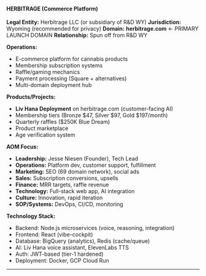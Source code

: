 #### **HERBITRAGE (Commerce Platform)**

**Legal Entity:** Herbitrage LLC (or subsidiary of R&D WY)
**Jurisdiction:** Wyoming (recommended for privacy)
**Domain:** **herbitrage.com** ← PRIMARY LAUNCH DOMAIN
**Relationship:** Spun off from R&D WY

**Operations:**

- E-commerce platform for cannabis products
- Membership subscription systems
- Raffle/gaming mechanics
- Payment processing (Square + alternatives)
- Multi-domain deployment hub

**Products/Projects:**

- **Liv Hana Deployment** on herbitrage.com (customer-facing AI)
- Membership tiers (Bronze $47, Silver $97, Gold $197/month)
- Quarterly raffles ($250K Blue Dream)
- Product marketplace
- Age verification system

**AOM Focus:**

- **Leadership:** Jesse Niesen (Founder), Tech Lead
- **Operations:** Platform dev, customer support, fulfillment
- **Marketing:** SEO (69 domain network), social ads
- **Sales:** Subscription conversions, upsells
- **Finance:** MRR targets, raffle revenue
- **Technology:** Full-stack web app, AI integration
- **Culture:** Innovation, rapid iteration
- **SOP/Systems:** DevOps, CI/CD, monitoring

**Technology Stack:**

- Backend: Node.js microservices (voice, reasoning, integration)
- Frontend: React (vibe-cockpit)
- Database: BigQuery (analytics), Redis (cache/queue)
- AI: Liv Hana voice assistant, ElevenLabs TTS
- Auth: JWT-based (tier-1 hardened)
- Deployment: Docker, GCP Cloud Run

---
